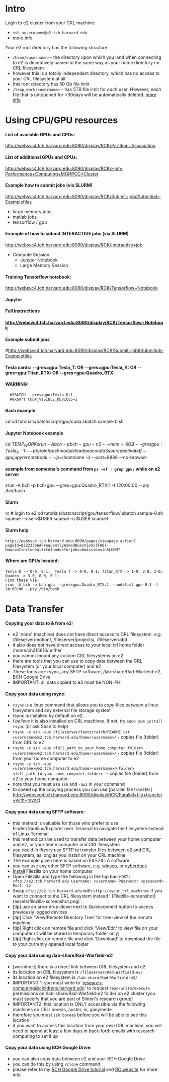 # Intro 

Login to e2 cluster from your CRL machine: 
- `ssh <username>@e2.tch.harvard.edu`
- [more info](http://websvc4.tch.harvard.edu:8090/display/RCK/Access+to+E2)

Your e2 root directory has the following structure: 
- `/home/<username>` - the directory upon which you land when connecting to e2 is deceptively named in the same way as your home directory on CRL filesystem 
- however this is a totally independent directory, which has no access to your CRL filesystem at all  
- this root directory has 50 Gb file limit  
- `/temp_work/<username>` - has 5TB file limit for _each_ user. However, _each_ file that is untouched for >30days will be automatically deleted. 
[more info](http://websvc4.tch.harvard.edu:8090/display/RCK/Usage+Guidelines)

# Using CPU/GPU resources 


#### List of available GPUs and CPUs: 
http://websvc4.tch.harvard.edu:8090/display/RCK/Partition+Association

#### List of additional GPUs and CPUs:
http://websvc4.tch.harvard.edu:8090/display/RCK/High-Performance+Computing+MGHPCC+Cluster

#### Example how to submit jobs (via SLURM)
http://websvc4.tch.harvard.edu:8090/display/RCK/Submit+job#Submitjob-Examplefiles
- large memory jobs 
- matlab jobs 
- tensorflow / gpu 

#### Example of how to submit INTERACTIVE jobs (via SLURM)
http://websvc4.tch.harvard.edu:8090/display/RCK/Interactive+job
- Compute Session 
    - Jupyter Notebook 
    - Large Memory Session
  
#### Training Tensorflow notebook:
http://websvc4.tch.harvard.edu:8090/display/RCK/Tensorflow+Notebook


#### Jupyter 

#### Full instructions 
#### http://websvc4.tch.harvard.edu:8090/display/RCK/Tensorflow+Notebook

#### Example submit jobs 
#http://websvc4.tch.harvard.edu:8090/display/RCK/Submit+job#Submitjob-Examplefiles

#### Tesla cards: --gres=gpu:Tesla_T:<N> OR --gres=gpu:Tesla_K:<N> OR --gres=gpu:Titan_RTX:<N> OR --gres=gpu:Quadro_RTX:<N>

#### WARNING: 
```#Always specify the environment variable "CUDA_VISIBLE_DEVICES" in your scripts and set it to what you set with --gres. For instance:
  #SBATCH --gres=gpu:Tesla_K:1
  #export CUDA_VISIBLE_DEVICES=1
```

#### Bash example
cd
cd tutorials/batchscript/gpu/cuda
sbatch sample-0.sh

#### Jupyter Notebook example 
cd $TEMP_WORK
srun -A bch -p bch-gpu -n 2 --mem=8GB --gres gpu:Tesla_K:1 --pty /bin/bash
module load anaconda3
source activate tf-gpu
jupyter notebook --ip=$(hostname -i) --port=8888 --no-browser

#### example from someone's command from `ps -ef | grep gpu:` while on e2 server
srun -A bch -p bch-gpu --gres=gpu:Quadro_RTX:1 -t 120:00:00 --pty /bin/bash 

    
#### Slurm
rc # login to e2
cd tutorials/batchscript/gpu/tensorflow/
sbatch sample-0.sh
squeue --user=$USER
squeue -u $USER
scancel <jobid>
    
    
#### Slurm help 
    http://websvc4.tch.harvard.edu:8090/pages/viewpage.action?pageId=82223566#FrequentlyAskedQuestions(FAQ)-HowcanIincludealistofnodesforjobsubmissionsinSLURM?
    
        
#### Where are GPUs located: 
    Tesla K -> 0-0, 0-1;  Tesla T -> 0-0, 0-1; Titan_RTX -> 1-0, 2-0, 3-0; Quadro -> 3-0, 0-0, 0-1;
    Find these via: 
    srun -A bch -p bch-gpu --gres=gpu:Quadro_RTX:1 --nodelist gpu-0-1 -t 24:00:00 --pty /bin/bash 

# Data Transfer 

#### Copying your data to & from e2: 
- e2 'node' (machine) does _not_ have direct access to CRL filesystem. e.g. /fileserver/motion/, /fileserver/projects/, /fileserver/abd
- it also does _not_ have direct access to your local crl home folder /home/ch215616/ either 
- you cannot mount any custom CRL filesystems on e2 
- there are tools that you can use to copy data between the CRL filesystem (or your local computer) and e2  
- These tools are: rsync, any SFTP software, /lab-share/Rad-Warfield-e2, BCH Google Drive
- IMPORTANT: all data copied to e2 must be NON-PHI

#### Copy your data using rsync: 
- `rsync` is a linux command that allows you to *copy* files between a linux filesystem and any external file storage system
- rsync is installed by default on e2.
- I _believe_ it is also installed on CRL machines. If not, try `sudo yum install rsync` (or ask Sean to help) 
- `rsync -e ssh -auz /fileserver/fastscratch/README.txt <username>@e2.tch.harvard.edu/home/<username>/` - copies file (folder) from CRL to e2 
- `rsync -e ssh -auz <full_path_to_your_home_computer_folder> <username>@e2.tch.harvard.edu/home/<username>/` - copies file (folder) from your home computer to e2 
- `rsync -e ssh -auz <username>@e2.tch.harvard.edu/home/<username>/<folder> <full_path_to_your_home_computer_folder> ` - copies file (folder) from e2 to your home computer  
- note that you must use `ssh` and `-auz` in your command 
- to speed up the copying process you can use [parallel file transfer] http://websvc4.tch.harvard.edu:8090/display/RCK/Parallel+file+transfer+with+rsync)

#### Copy your data using SFTP software:
- this method is valuable for those who prefer to use Finder/Nautilus/Explorer over Terminal to navigate the filesystem instead of Linux Terminal 
- this method can be used to transfer data between your home computer and e2, or your home computer and CRL filesystem 
- you could _in theory_ use SFTP to transfer files between e2 and CRL filesystem, as long as you install on your CRL machine 
- The example given here is based on FILEZILLA software 
- you can use any other SFTP software, e.g. [winscp](http://websvc4.tch.harvard.edu:8090/pages/viewpage.action?pageId=86805011), or [cyberduck](https://cyberduck.io/download/)
- [Install](https://filezilla-project.org/) Filezilla on your home computer 
- Open Filezilla and type the following in the top bar: `HOST: sftp://e2.tch.harvard.edu Username: <username> Password: <password> Port: 22` 
- Swap `sftp://e2.tch.harvard.edu` with `sftp://<your_crl_machine>` if you want to connect to the CRL filesystem instead 
! [Filezilla-screenshot] (assets/filezilla-screenshot.png)
- [tip] use an arror drop-down next to Quickconnect button to access previously logged devices 
- [tip] Click 'View/Remote Directory Tree' for tree-view of the remote machine. 
- [tip] Right click on remote file and click 'View/Edit' to view file on your computer (it will be stored in temporary folder only) 
- [tip] Right click on remote file and click 'Download' to download the file to your currently opened local folder 


#### Copy your data using /lab-share/Rad-Warfield-e2: 
- [wormhole] there is a direct link between CRL filesystem and e2 
- its location on CRL filesystem is `/fileserver/Rad-Warfield-e2/` 
- its location on e2 filesystem is `/lab-share/Rad-Warfield-e2/`
- IMPORTANT 1: you must write to 'research-computing@childrens.harvard.edu' to request `read/write/execute` permissions on /lab-share/Rad-Warfield-e2 folder on e2 cluster (you must specify that you are part of Simon's research group) 
- IMPORTANT2: this location is ONLY accessible via the following machines on CRL: boreas, auster, io, ganymede 
- therefore you must `ssh boreas` before you will be able to see this location 
- if you want to access this location from your _own_ CRL machine, you will need to spend at least a few days in back-forth emails with research computing to set it up 

#### Copy your data using BCH Google Drive: 
- you can also copy data between e2 and your BCH Google Drive
- you can do this by using `rclone` command
- please refer to my [BCH Google Drive tutorial](https://github.com/sergeicu/e2/blob/main/bch-google-drive.md) and [RC website](http://websvc4.tch.harvard.edu:8090/display/RCK/Google+Drive+to+E2) for more info 

